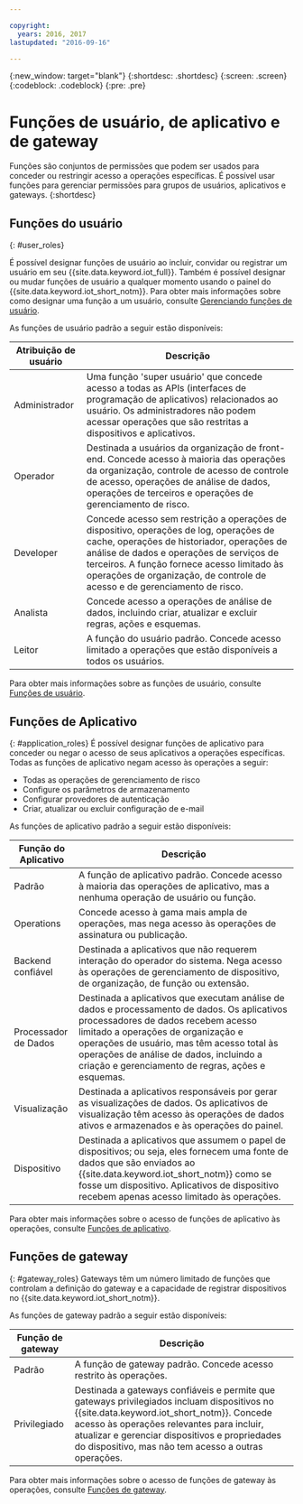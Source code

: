 ```yaml
---

copyright:
  years: 2016, 2017
lastupdated: "2016-09-16"

---
```


{:new_window: target="blank"}
{:shortdesc: .shortdesc}
{:screen: .screen}
{:codeblock: .codeblock}
{:pre: .pre}

# Funções de usuário, de aplicativo e de gateway

Funções são conjuntos de permissões que podem ser usados para conceder ou restringir acesso a operações específicas. É possível usar funções para gerenciar permissões para grupos de usuários, aplicativos e gateways.
{:shortdesc}

## Funções do usuário
{: #user_roles}

É possível designar funções de usuário ao incluir, convidar ou registrar um usuário em seu {{site.data.keyword.iot_full}}. Também é possível designar ou mudar funções de usuário a qualquer momento usando o painel do {{site.data.keyword.iot_short_notm}}. Para obter mais informações sobre como designar uma função a um usuário, consulte [Gerenciando funções de usuário](managing_user_roles.html).

As funções de usuário padrão a seguir estão disponíveis:

Atribuição de usuário | Descrição
------------- | -------------
Administrador | Uma função 'super usuário' que concede acesso a todas as APIs (interfaces de programação de aplicativos) relacionados ao usuário. Os administradores não podem acessar operações que são restritas a dispositivos e aplicativos.
Operador | Destinada a usuários da organização de front-end. Concede acesso à maioria das operações da organização, controle de acesso de controle de acesso, operações de análise de dados, operações de terceiros e operações de gerenciamento de risco.
Developer | Concede acesso sem restrição a operações de dispositivo, operações de log, operações de cache, operações de historiador, operações de análise de dados e operações de serviços de terceiros. A função fornece acesso limitado às operações de organização, de controle de acesso e de gerenciamento de risco.
Analista | Concede acesso a operações de análise de dados, incluindo criar, atualizar e excluir regras, ações e esquemas.
Leitor | A função do usuário padrão. Concede acesso limitado a operações que estão disponíveis a todos os usuários.

Para obter mais informações sobre as funções de usuário, consulte [Funções de usuário](reference/roles_access.html).

## Funções de Aplicativo
{: #application_roles}
É possível designar funções de aplicativo para conceder ou negar o acesso de seus aplicativos a operações específicas. Todas as funções de aplicativo negam acesso às operações a seguir:

- Todas as operações de gerenciamento de risco
- Configure os parâmetros de armazenamento
- Configurar provedores de autenticação
- Criar, atualizar ou excluir configuração de e-mail

As funções de aplicativo padrão a seguir estão disponíveis:

Função do Aplicativo | Descrição
------------- | -------------
Padrão | A função de aplicativo padrão. Concede acesso à maioria das operações de aplicativo, mas a nenhuma operação de usuário ou função.   
Operations | Concede acesso à gama mais ampla de operações, mas nega acesso às operações de assinatura ou publicação.
Backend confiável | Destinada a aplicativos que não requerem interação do operador do sistema. Nega acesso às operações de gerenciamento de dispositivo, de organização, de função ou extensão.
Processador de Dados | Destinada a aplicativos que executam análise de dados e processamento de dados. Os aplicativos processadores de dados recebem acesso limitado a operações de organização e operações de usuário, mas têm acesso total às operações de análise de dados, incluindo a criação e gerenciamento de regras, ações e esquemas.
Visualização | Destinada a aplicativos responsáveis por gerar as visualizações de dados. Os aplicativos de visualização têm acesso às operações de dados ativos e armazenados e às operações do painel.
Dispositivo | Destinada a aplicativos que assumem o papel de dispositivos; ou seja, eles fornecem uma fonte de dados que são enviados ao {{site.data.keyword.iot_short_notm}} como se fosse um dispositivo. Aplicativos de dispositivo recebem apenas acesso limitado às operações.

Para obter mais informações sobre o acesso de funções de aplicativo às operações, consulte [Funções de aplicativo](reference/app_roles_access.html).

## Funções de gateway
{: #gateway_roles}
Gateways têm um número limitado de funções que controlam a definição do gateway e a capacidade de registrar dispositivos no {{site.data.keyword.iot_short_notm}}.

As funções de gateway padrão a seguir estão disponíveis:

Função de gateway | Descrição
------------- | -------------
Padrão | A função de gateway padrão. Concede acesso restrito às operações.
Privilegiado | Destinada a gateways confiáveis e permite que gateways privilegiados incluam dispositivos no {{site.data.keyword.iot_short_notm}}. Concede acesso às operações relevantes para incluir, atualizar e gerenciar dispositivos e propriedades do dispositivo, mas não tem acesso a outras operações.  

Para obter mais informações sobre o acesso de funções de gateway às operações, consulte [Funções de gateway](reference/gateway_roles_access.html).
